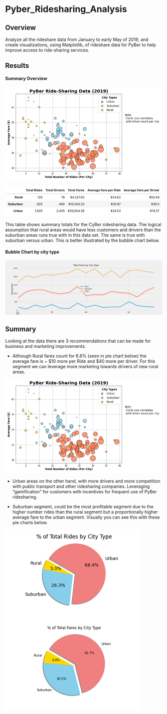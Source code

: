 # Pyber_Ridesharing_Analysis

## Overview
Analyze all the rideshare data from January to early May of 2019, and create visualizations, using Matplotlib, of rideshare data for PyBer to help improve access to ride-sharing services.

## Results
#### Summary Overview 
![This is an image](analysis/Fig1.png)

![This is an image](analysis/PyBer_summary_table.png)

This table shows summary totals for the CyBer ridesharing data.  The logical assumption that rural areas would have less customers and drivers than the suburban areas runs true with in this data set. The same is true with suburban versus urban. This is better illustrated by the bubble chart below.

#### Bubble Chart by city type
![This is an image](analysis/PyBer_fare_summary.png)

## Summary
Looking at the data there are 3 recommendations that can be made for business and marketing improvements. 
- Although Rural fares count for 6.8% (seen in pie chart below) the average fare is ~ $10 more per Ride and $40 more per driver.  For this segment we can leverage more marketing towards drivers of new rural areas. 

![This is an image](analysis/Fig1.png)

- Urban areas on the other hand, with more drivers and more competition with public transport and other ridesharing companies. Leveraging “gamification” for customers with incentives for frequent use of PyBer ridesharing.

- Suburban segment, could be the most profitable segment due to the higher number rides than the rural segment but a proportionally higher average fare to the urban segment. Visually you can see this with these pie charts below.

![This is an image](analysis/Fig6.png)
![This is an image](analysis/Fig5.png)

